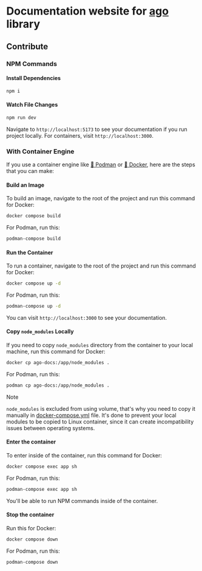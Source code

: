 # Documentation website for [ago](https://github.com/php-ago/ago) library

## Contribute

### NPM Commands
#### Install Dependencies
```bash
npm i
```

#### Watch File Changes
```bash
npm run dev
```

Navigate to `http://localhost:5173` to see your documentation if you run project locally. For containers, visit `http://localhost:3000`.

### With Container Engine
If you use a container engine like [🦦 Podman](https://podman.io/) or [🐳 Docker](https://app.docker.com/), here are the steps that you can make:

#### Build an Image
To build an image, navigate to the root of the project and run this command for Docker:
```bash
docker compose build
```
For Podman, run this:
```bash
podman-compose build
```

#### Run the Container
To run a container, navigate to the root of the project and run this command for Docker:
```bash
docker compose up -d
```
For Podman, run this:
```bash
podman-compose up -d
```

You can visit `http://localhost:3000` to see your documentation.

#### Copy `node_modules` Locally
If you need to copy `node_modules` directory from the container to your local machine, run this command for Docker:
```bash
docker cp ago-docs:/app/node_modules .
```
For Podman, run this:
```bash
podman cp ago-docs:/app/node_modules .
```

> [!NOTE]
> `node_modules` is excluded from using volume, that's why you need to copy it manually in [docker-compose.yml](docker-compose.yml) file. It's done to prevent your local modules to be copied to Linux container, since it can create incompatibility issues between operating systems.

#### Enter the container
To enter inside of the container, run this command for Docker:
```bash
docker compose exec app sh
```
For Podman, run this:
```bash
podman-compose exec app sh
```

You'll be able to run NPM commands inside of the container.


#### Stop the container
Run this for Docker:
```bash
docker compose down
```
For Podman, run this:
```bash
podman-compose down
```